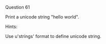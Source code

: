 Question 61

Print a unicode string "hello world".

Hints:

Use u'strings' format to define unicode string.

